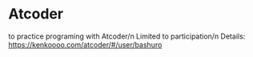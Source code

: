 # Atcoder
to practice programing with Atcoder/n
Limited to participation/n
Details: https://kenkoooo.com/atcoder/#/user/bashuro 
